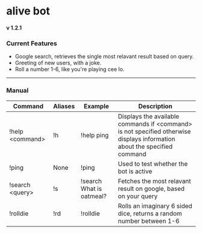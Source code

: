 # alive bot
**v 1.2.1**

### Current Features
- Google search, retrieves the single most relavant result based on query.
- Greeting of new users, with a joke.
- Roll a number 1-6, like you're playing cee lo. 
<hr>

### Manual
| Command | Aliases | Example | Description |
| --------| ------- |-------- |------------ |
| !help \<command\> | !h      | !help ping | Displays the available commands if \<command\> is not specified otherwise displays information about the specified command |
| !ping   | None    | !ping   | Used to test whether the bot is active |
| !search \<query\> | !s | !search What is oatmeal? | Fetches the most relavant result on google, based on your query |
| !rolldie | !rd | !rolldie | Rolls an imaginary 6 sided dice, returns a random number between 1-6 | 
